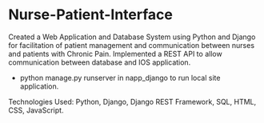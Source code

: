 # Nurse-Patient-Interface

Created a Web Application and Database System using Python and Django for facilitation of patient management and communication between nurses and patients with Chronic Pain. Implemented a REST API to allow communication between database and IOS application.

- python manage.py runserver in napp_django to run local site application. 

Technologies Used: Python, Django, Django REST Framework, SQL, HTML, CSS, JavaScript.


